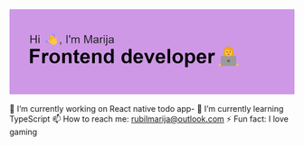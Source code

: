 <img src="https://github.com/MarijaRubil/MarijaRubil/blob/12a482515c254779a6c71fa5c3044cd6a9cd0d15/header.png">

🔭 I’m currently working on React native todo app-
🌱 I’m currently learning TypeScript
📫 How to reach me: rubilmarija@outlook.com
⚡ Fun fact: I love gaming 
